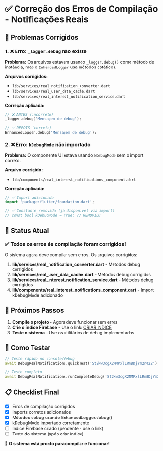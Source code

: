 # ✅ Correção dos Erros de Compilação - Notificações Reais

## 🔧 Problemas Corrigidos

### 1. ❌ Erro: `_logger.debug` não existe
**Problema:** Os arquivos estavam usando `_logger.debug()` como método de instância, mas o `EnhancedLogger` usa métodos estáticos.

**Arquivos corrigidos:**
- `lib/services/real_notification_converter.dart`
- `lib/services/real_user_data_cache.dart` 
- `lib/services/real_interest_notification_service.dart`

**Correção aplicada:**
```dart
// ❌ ANTES (incorreto)
_logger.debug('Mensagem de debug');

// ✅ DEPOIS (correto)
EnhancedLogger.debug('Mensagem de debug');
```

### 2. ❌ Erro: `kDebugMode` não importado
**Problema:** O componente UI estava usando `kDebugMode` sem o import correto.

**Arquivo corrigido:**
- `lib/components/real_interest_notifications_component.dart`

**Correção aplicada:**
```dart
// ✅ Import adicionado
import 'package:flutter/foundation.dart';

// ✅ Constante removida (já disponível via import)
// const bool kDebugMode = true; // REMOVIDO
```

## 🎯 Status Atual

### ✅ Todos os erros de compilação foram corrigidos!

O sistema agora deve compilar sem erros. Os arquivos corrigidos:

1. **lib/services/real_notification_converter.dart** - Métodos debug corrigidos
2. **lib/services/real_user_data_cache.dart** - Métodos debug corrigidos  
3. **lib/services/real_interest_notification_service.dart** - Métodos debug corrigidos
4. **lib/components/real_interest_notifications_component.dart** - Import kDebugMode adicionado

## 🚀 Próximos Passos

1. **Compile o projeto** - Agora deve funcionar sem erros
2. **Crie o índice Firebase** - Use o link: [CRIAR ÍNDICE](https://console.firebase.google.com/project/_/firestore/indexes?create_composite=Interests:to,timestamp)
3. **Teste o sistema** - Use os utilitários de debug implementados

## 🧪 Como Testar

```dart
// Teste rápido no console/debug
await DebugRealNotifications.quickTest('St2kw3cgX2MMPxlLRmBDjYm2nO22');

// Teste completo
await DebugRealNotifications.runCompleteDebug('St2kw3cgX2MMPxlLRmBDjYm2nO22');
```

## 📋 Checklist Final

- [x] Erros de compilação corrigidos
- [x] Imports corretos adicionados
- [x] Métodos debug usando EnhancedLogger.debug()
- [x] kDebugMode importado corretamente
- [ ] Índice Firebase criado (pendente - use o link)
- [ ] Teste do sistema (após criar índice)

**🎉 O sistema está pronto para compilar e funcionar!**